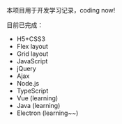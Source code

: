 本项目用于开发学习记录，coding now!

目前已完成：

- H5+CSS3
- Flex layout
- Grid layout
- JavaScript
- jQuery
- Ajax
- Node.js
- TypeScript
- Vue (learning)
- Java (learning)
- Electron (learning~~)